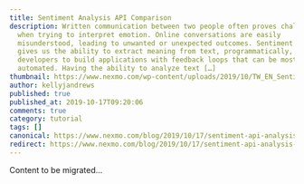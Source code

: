 ```yaml
---
title: Sentiment Analysis API Comparison
description: Written communication between two people often proves challenging
  when trying to interpret emotion. Online conversations are easily
  misunderstood, leading to unwanted or unexpected outcomes. Sentiment analysis
  gives us the ability to extract meaning from text, programmatically, allowing
  developers to build applications with feedback loops that can be mostly
  automated. Having the ability to analyze text […]
thumbnail: https://www.nexmo.com/wp-content/uploads/2019/10/TW_EN_Sentiment-Analysis_1200x675.jpg
author: kellyjandrews
published: true
published_at: 2019-10-17T09:20:06
comments: true
category: tutorial
tags: []
canonical: https://www.nexmo.com/blog/2019/10/17/sentiment-api-analysis-comparison-dr
redirect: https://www.nexmo.com/blog/2019/10/17/sentiment-api-analysis-comparison-dr
---
```

Content to be migrated...
